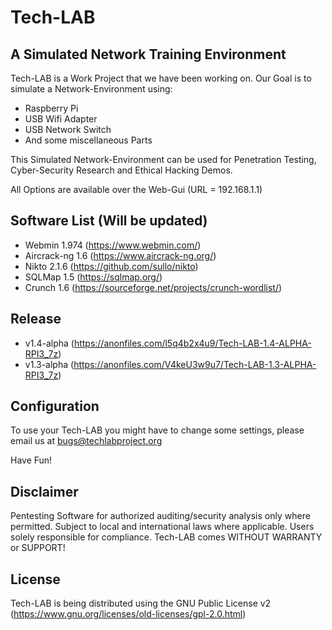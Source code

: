 # Tech-LAB

## A Simulated Network Training Environment

Tech-LAB is a Work Project that we have been working on.
Our Goal is to simulate a Network-Environment using:

- Raspberry Pi
- USB Wifi Adapter
- USB Network Switch
- And some miscellaneous Parts

This Simulated Network-Environment can be used for Penetration Testing, Cyber-Security Research and Ethical Hacking Demos.

All Options are available over the Web-Gui (URL = 192.168.1.1)


## Software List (Will be updated)

- Webmin 1.974 (https://www.webmin.com/)
- Aircrack-ng 1.6 (https://www.aircrack-ng.org/)
- Nikto 2.1.6 (https://github.com/sullo/nikto)
- SQLMap 1.5 (https://sqlmap.org/)
- Crunch 1.6 (https://sourceforge.net/projects/crunch-wordlist/)


## Release
- v1.4-alpha (https://anonfiles.com/l5q4b2x4u9/Tech-LAB-1.4-ALPHA-RPI3_7z)
- v1.3-alpha (https://anonfiles.com/V4keU3w9u7/Tech-LAB-1.3-ALPHA-RPI3_7z)


## Configuration

To use your Tech-LAB you might have to change some settings, please email us at bugs@techlabproject.org

Have Fun!


## Disclaimer

Pentesting Software for authorized auditing/security analysis only where permitted. Subject to local and international laws where applicable. Users solely responsible for compliance. Tech-LAB comes WITHOUT WARRANTY or SUPPORT!


## License
Tech-LAB is being distributed using the GNU Public License v2 (https://www.gnu.org/licenses/old-licenses/gpl-2.0.html)
